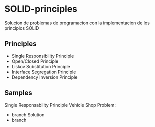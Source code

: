 # SOLID-principles
Solucion de problemas de programacion con la implementacion de los principios SOLID
## Principles
- Single Responsibility Principle
- Open/Closed Principle
- Liskov Substitution Principle
- Interface Segregation Principle
- Dependency Inversion Principle
## Samples
   Single Responsability Principle
   Vehicle Shop
   Problem:
   - branch
   Solution
   - branch
